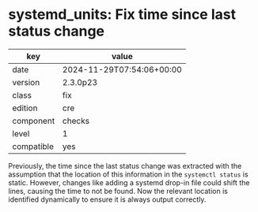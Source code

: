 [//]: # (werk v2)
# systemd_units: Fix time since last status change

key        | value
---------- | ---
date       | 2024-11-29T07:54:06+00:00
version    | 2.3.0p23
class      | fix
edition    | cre
component  | checks
level      | 1
compatible | yes

Previously, the time since the last status change was extracted with the assumption that the location of this information in the `systemctl status` is static. However, changes like adding a systemd drop-in file could shift the lines, causing the time to not be found.
Now the relevant location is identified dynamically to ensure it is always output correctly.
